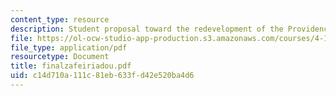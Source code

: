```yaml
---
content_type: resource
description: Student proposal toward the redevelopment of the Providence waterfront.
file: https://ol-ocw-studio-app-production.s3.amazonaws.com/courses/4-163j-urban-design-studio-providence-spring-2005/c14d710a111c81eb633fd42e520ba4d6_finalzafeiriadou.pdf
file_type: application/pdf
resourcetype: Document
title: finalzafeiriadou.pdf
uid: c14d710a-111c-81eb-633f-d42e520ba4d6
---
```

